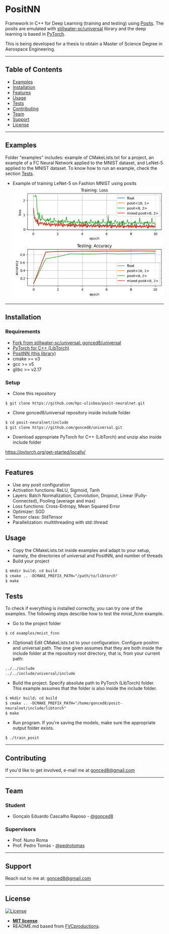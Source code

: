 # PositNN

Framework in C++ for Deep Learning (training and testing) using <a href="https://posithub.org/" target="_blank">Posits</a>.
The posits are emulated with <a href="https://github.com/stillwater-sc/universal" target="_blank">stillwater-sc/universal</a> library and the deep learning is based in <a href="https://pytorch.org/" target="_blank">PyTorch</a>.

This is being developed for a thesis to obtain a Master of Science Degree in Aerospace Engineering.

---

## Table of Contents

- [Examples](#examples)
- [Installation](#installation)
- [Features](#features)
- [Usage](#usage)
- [Tests](#tests)
- [Contributing](#contributing)
- [Team](#team)
- [Support](#support)
- [License](#license)

---

## Examples

Folder "examples" includes: example of CMakeLists.txt for a project, an example of a FC Neural Network applied to the MNIST dataset, and LeNet-5 applied to the MNIST dataset. To know how to run an example, check the section [Tests](#tests).

- Example of training LeNet-5 on Fashion MNIST using posits
![training lenet-5 on mnist using posits](examples/FashionMNIST_LeNet5.png?raw=true "Example of training LeNet-5 on MNIST using posits")

---

## Installation

### Requirements

- <a href="https://github.com/gonced8/universal" target="_blank">Fork from stillwater-sc/universal: gonced8/universal</a>
- <a href="https://pytorch.org/get-started/locally/" target="_blank">PyTorch for C++ (LibTorch)</a>
- <a href="https://github.com/hpc-ulisboa/posit-neuralnet" target="_blank">PositNN (this library)</a>
- cmake >= v3
- gcc >= v5
- glibc >= v2.17

### Setup

- Clone this repository
```shell
$ git clone https://github.com/hpc-ulisboa/posit-neuralnet.git
```

- Clone gonced8/universal repository inside include folder
```shell
$ cd posit-neuralnet/include
$ git clone https://github.com/gonced8/universal.git
```

- Download appropriate PyTorch for C++ (LibTorch) and unzip also inside include folder

<a href="https://pytorch.org/get-started/locally/" target="_blank">https://pytorch.org/get-started/locally/</a>



---

## Features
- Use any posit configuration
- Activation functions: ReLU, Sigmoid, Tanh
- Layers: Batch Normalization, Convolution, Dropout, Linear (Fully-Connected), Pooling (average and max)
- Loss functions: Cross-Entropy, Mean Squared Error
- Optimizer: SGD
- Tensor class: StdTensor
- Parallelization: multithreading with std::thread

## Usage
- Copy the CMakeLists.txt inside examples and adapt to your setup, namely, the directories of universal and PositNN, and number of threads
- Build your project
```shell
$ mkdir build; cd build
$ cmake .. -DCMAKE_PREFIX_PATH="/path/to/libtorch"
$ make
```
## Tests

To check if everything is installed correctly, you can try one of the examples. The following steps describe how to test the mnist_fcnn example.

- Go to the project folder
```shell
$ cd examples/mnist_fcnn
```
- (Optional) Edit CMakeLists.txt to your configuration. Configure positnn and universal path. The one given assumes that they are both inside the include folder at the repository root directory, that is, from your current path:
```shell
../../include
../../include/universal/include
```
- Build the project. Specify absolute path to PyTorch (LibTorch) folder. This example assumes that the folder is also inside the include folder.
```shell
$ mkdir build; cd build
$ cmake .. -DCMAKE_PREFIX_PATH="/home/gonced8/posit-neuralnet/include/libtorch"
$ make
```

- Run program. If you're saving the models, make sure the appropriate output folder exists.
```shell
$ ./train_posit
```

---

## Contributing

If you'd like to get involved, e-mail me at gonced8@gmail.com

---

## Team
### Student
- Gonçalo Eduardo Cascalho Raposo - <a href="https://github.com/gonced8" target="_blank">@gonced8</a>

### Supervisors
- Prof. Nuno Roma
- Prof. Pedro Tomás - <a href="https://github.com/pedrotomas" target="_blank">@pedrotomas</a>
---

## Support

Reach out to me at: gonced8@gmail.com

---

## License

[![License](http://img.shields.io/:license-mit-blue.svg?style=flat-square)](http://badges.mit-license.org)

- **[MIT license](http://opensource.org/licenses/mit-license.php)**
- README.md based from <a href="https://gist.github.com/fvcproductions/1bfc2d4aecb01a834b46" target="_blank">FVCproductions</a>.
